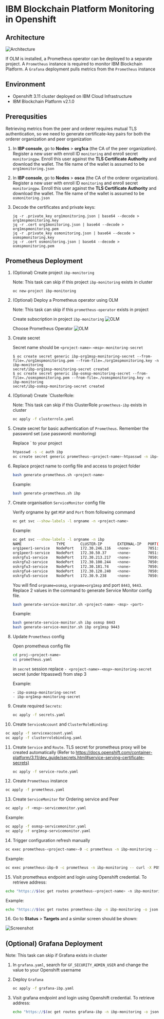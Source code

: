# IBM Blockchain Platform Monitoring in Openshift

## Architecture

![Architecture](./img/arch.png)

If OLM is installed, a Prometheus operator can be deployed to a separate project. A `Prometheus` instance is required to monitor IBM Blockchain Platform. A `Grafana` deployment pulls metrics from the `Prometheus` instance

## Environment

* Openshift 3.11 cluster deployed on IBM Cloud Infrastructure
* IBM Blockchain Platform v2.1.0

## Prerequsities

Retrieving metrics from the peer and orderer requires mutual TLS authentication, so we need to generate certificate-key pairs for both the orderer organization and peer organization

1. In **IBP console**, go to **Nodes** > **org1ca** (the CA of the peer organization). Register a new user with enroll ID `monitoring` and enroll secret `monitoringpw`. Enroll this user against the **TLS Certificate Authority** and download the wallet. The file name of the wallet is assumed to be `org1monitoring.json`

2. In **IBP console**, go to **Nodes** > **osca** (the CA of the orderer organization). Register a new user with enroll ID `monitoring` and enroll secret `monitoringpw`. Enroll this user against the **TLS Certificate Authority** and download the wallet. The file name of the wallet is assumed to be `osmonitoring.json`

3. Decode the certificates and private keys:

   ```console
   jq -r .private_key org1monitoring.json | base64 --decode > org1mspmonitoring.key
   jq -r .cert org1monitoring.json | base64 --decode > org1mspmonitoring.pem
   jq -r .private_key osmonitoring.json | base64 --decode > osmspmonitoring.key
   jq -r .cert osmonitoring.json | base64 --decode > osmspmonitoring.pem
   ```

## Prometheus Deployment

1. (Optional) Create project `ibp-monitoring`

   Note: This task can skip if this project `ibp-monitoring` exists in cluster

   ```console
   oc new-project ibp-monitoring
   ```

2. (Optional) Deploy a Prometheus operator using OLM

   Note: This task can skip if this `prometheus-operator` exists in project

   Create subscription in project `ibp-monitoring`
   ![OLM](./img/olm1.png)

   Choose Prometheus Operator
   ![OLM](./img/olm2.png)

3. Create secret

   Secret name should be `<project-name>-<msp>-monitoring-secret`

   ```console
   $ oc create secret generic ibp-org1msp-monitoring-secret --from-file=./org1mspmonitoring.pem --from-file=./org1mspmonitoring.key -n ibp-monitoring
   secret/ibp-org1msp-monitoring-secret created
   $ oc create secret generic ibp-osmsp-monitoring-secret --from-file=./osmspmonitoring.pem --from-file=./osmspmonitoring.key -n ibp-monitoring
   secret/ibp-osmsp-monitoring-secret created
   ```

4. (Optional) Create `ClusterRole:

   Note: This task can skip if this ClusterRole `prometheus-ibp` exists in cluster

   ```bash
   oc apply -f clusterrole.yaml
   ```

5. Create secret for basic authentication of `Prometheus`. Remember the password set (use password: monitoring)

   Replace `<project-name> to your project

   ```bash
   htpasswd -s -c auth ibp
   oc create secret generic prometheus-<project-name>-htpasswd -n ibp-monitoring --from-file auth
   ```

6. Replace project name to config file and access to project folder

   ```bash
   bash generate-prometheus.sh <project-name>
   ```

   Example:
   ```bash
   bash generate-prometheus.sh ibp
   ```

7. Create organisation `ServiceMonitor` config file

   Verify orgname by get `MSP` and `Port` from following command

   ```bash
   oc get svc --show-labels -l orgname -n <project-name>
   ```

   Example:
   ```bash
   oc get svc --show-labels -l orgname -n ibp
   NAME                TYPE       CLUSTER-IP       EXTERNAL-IP   PORT(S)                                                       AGE       LABELS
   org1peer1-service   NodePort   172.30.246.116   <none>        7051:30445/TCP,9443:31164/TCP,8080:31137/TCP,7443:32148/TCP   49d       app.kubernetes.io/instance=ibpoeer,app.kubernetes.io/managed-by=ibp-operator,app.kubernetes.io/name=ibp,app=org1peer1,creator=ibp,helm.sh/chart=ibm-ibp,orgname=org1msp,release=operator
   org1peer3-service   NodePort   172.30.50.37     <none>        7051:31166/TCP,9443:32422/TCP,8080:32119/TCP,7443:30392/TCP   37d       app.kubernetes.io/instance=ibpoeer,app.kubernetes.io/managed-by=ibp-operator,app.kubernetes.io/name=ibp,app=org1peer3,creator=ibp,helm.sh/chart=ibm-ibp,orgname=org1msp,release=operator
   oskrgfu1-service    NodePort   172.30.213.217   <none>        7050:31787/TCP,8443:31642/TCP,8080:31558/TCP,7443:30354/TCP   49d       app.kubernetes.io/instance=ibporderer,app.kubernetes.io/managed-by=ibp-operator,app.kubernetes.io/name=ibp,app=oskrgfu1,creator=ibp,helm.sh/chart=ibm-ibp,orgname=osmsp,release=operator
   oskrgfu2-service    NodePort   172.30.100.244   <none>        7050:32626/TCP,8443:30471/TCP,8080:32475/TCP,7443:30468/TCP   49d       app.kubernetes.io/instance=ibporderer,app.kubernetes.io/managed-by=ibp-operator,app.kubernetes.io/name=ibp,app=oskrgfu2,creator=ibp,helm.sh/chart=ibm-ibp,orgname=osmsp,release=operator
   oskrgfu3-service    NodePort   172.30.181.74    <none>        7050:30008/TCP,8443:32180/TCP,8080:31279/TCP,7443:30907/TCP   49d       app.kubernetes.io/instance=ibporderer,app.kubernetes.io/managed-by=ibp-operator,app.kubernetes.io/name=ibp,app=oskrgfu3,creator=ibp,helm.sh/chart=ibm-ibp,orgname=osmsp,release=operator
   oskrgfu4-service    NodePort   172.30.120.240   <none>        7050:32427/TCP,8443:31489/TCP,8080:31176/TCP,7443:31910/TCP   49d       app.kubernetes.io/instance=ibporderer,app.kubernetes.io/managed-by=ibp-operator,app.kubernetes.io/name=ibp,app=oskrgfu4,creator=ibp,helm.sh/chart=ibm-ibp,orgname=osmsp,release=operator
   oskrgfu5-service    NodePort   172.30.9.238     <none>        7050:31280/TCP,8443:31244/TCP,8080:31171/TCP,7443:31937/TCP   49d       app.kubernetes.io/instance=ibporderer,app.kubernetes.io/managed-by=ibp-operator,app.kubernetes.io/name=ibp,app=oskrgfu5,creator=ibp,helm.sh/chart=ibm-ibp,orgname=osmsp,release=operator
   ```
 
   You will find `orgname=osmsp`, `orgname=org1msp` and port `8443`, `9443`. Replace 2 values in the command to generate Service Monitor config file.

   ```bash
   bash generate-service-monitor.sh <project-name> <msp> <port>
   ```

   Example:
   ```bash
   bash generate-service-monitor.sh ibp osmsp 8443
   bash generate-service-monitor.sh ibp org1msp 9443
   ```

8. Update `Prometheus` config

   Open prometheus config file

   ```bash
   cd proj-<project-name>
   vi prometheus.yaml
   ```

   in `secret` session replace `- <project-name>-<msp>-monitoring-secret` secret (under htpasswd) from step 3
   
   Example:
   ```
   - ibp-osmsp-monitoring-secret
   - ibp-org1msp-monitoring-secret
   ```

9. Create required `Secrets`:

   ```bash
   oc apply -f secrets.yaml
   ```

10. Create `ServiceAccount` and `ClusterRoleBinding`:

   ```bash
   oc apply -f serviceaccount.yaml
   oc apply -f clusterrolebinding.yaml
   ```

11. Create `Service` and `Route`. TLS secret for prometheus proxy will be created automatically (Refer to <https://docs.openshift.com/container-platform/3.11/dev_guide/secrets.html#service-serving-certificate-secrets)>

    ```bash
    oc apply -f service-route.yaml
    ```

12. Create `Prometheus` instance

   ```bash
   oc apply -f prometheus.yaml
   ```

13.  Create `ServiceMonitor` for Ordering service and Peer

   ```bash
   oc apply -f <msp>-servicemonitor.yaml
   ```

   Example:
   ```bash
   oc apply -f osmsp-servicemonitor.yaml
   oc apply -f org1msp-servicemonitor.yaml
   ```

14. Trigger configuration refresh manually

   ```bash
   oc exec prometheus-<project-name>-0 -c prometheus -n ibp-monitoring -- curl -X POST http://localhost:9090/-/reload
   ```

   Example:
   ```bash
   oc exec prometheus-ibp-0 -c prometheus -n ibp-monitoring -- curl -X POST http://localhost:9090/-/reload
   ```

15. Visit prometheus endpoint and login using Openshift credential. To retrieve address:
  
   ```bash
   echo "https://$(oc get routes prometheus-<project-name> -n ibp-monitoring -o json | jq -r .spec.host)"
   ```

   Example:
   ```bash
   echo "https://$(oc get routes prometheus-ibp -n ibp-monitoring -o json | jq -r .spec.host)"
   ```

16. Go to **Status** > **Targets** and a similar screen should be shown:

   ![Screenshot](./img/prom-ss.png)

## (Optional) Grafana Deployment

Note: This task can skip if Grafana exists in cluster

1. In `grafana.yaml`, search for `GF_SECURITY_ADMIN_USER` and change the value to your Openshift username

2. Deploy `Grafana`

   ```bash
   oc apply -f grafana-ibp.yaml
   ```

3. Visit grafana endpoint and login using Openshift credential. To retrieve address:
  
   ```bash
   echo "https://$(oc get routes grafana-ibp -n ibp-monitoring -o json | jq -r .spec.host)"
   ```
